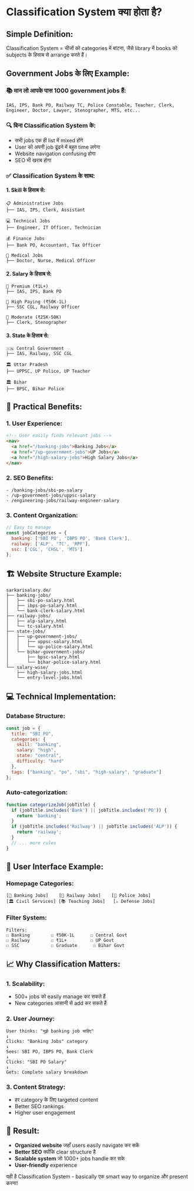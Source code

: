 # Classification System क्या होता है?

## Simple Definition:
Classification System = चीजों को categories में बांटना, जैसे library में books को subjects के हिसाब से arrange करते हैं।

## Government Jobs के लिए Example:

### 📚 मान लो आपके पास 1000 government jobs हैं:

```
IAS, IPS, Bank PO, Railway TC, Police Constable, Teacher, Clerk, 
Engineer, Doctor, Lawyer, Stenographer, MTS, etc...
```

### 🔍 बिना Classification System के:
- सभी jobs एक ही list में mixed होंगे
- User को अपनी job ढूंढने में बहुत time लगेगा
- Website navigation confusing होगा
- SEO भी खराब होगा

### ✅ Classification System के साथ:

#### 1. **Skill के हिसाब से:**
```
📋 Administrative Jobs
├── IAS, IPS, Clerk, Assistant

💻 Technical Jobs  
├── Engineer, IT Officer, Technician

💰 Finance Jobs
├── Bank PO, Accountant, Tax Officer

🏥 Medical Jobs
├── Doctor, Nurse, Medical Officer
```

#### 2. **Salary के हिसाब से:**
```
💎 Premium (₹1L+)
├── IAS, IPS, Bank PO

🥈 High Paying (₹50K-1L)
├── SSC CGL, Railway Officer

🥉 Moderate (₹25K-50K)
├── Clerk, Stenographer
```

#### 3. **State के हिसाब से:**
```
🇮🇳 Central Government
├── IAS, Railway, SSC CGL

🏛️ Uttar Pradesh
├── UPPSC, UP Police, UP Teacher

🏛️ Bihar  
├── BPSC, Bihar Police
```

## 🎯 Practical Benefits:

### 1. **User Experience:**
```html
<!-- User easily finds relevant jobs -->
<nav>
  <a href="/banking-jobs">Banking Jobs</a>
  <a href="/up-government-jobs">UP Jobs</a>
  <a href="/high-salary-jobs">High Salary Jobs</a>
</nav>
```

### 2. **SEO Benefits:**
```
- /banking-jobs/sbi-po-salary
- /up-government-jobs/uppsc-salary  
- /engineering-jobs/railway-engineer-salary
```

### 3. **Content Organization:**
```javascript
// Easy to manage
const jobCategories = {
  banking: ['SBI PO', 'IBPS PO', 'Bank Clerk'],
  railway: ['ALP', 'TC', 'RPF'],
  ssc: ['CGL', 'CHSL', 'MTS']
};
```

## 🏗️ Website Structure Example:

```
sarkarisalary.de/
├── banking-jobs/
│   ├── sbi-po-salary.html
│   ├── ibps-po-salary.html
│   └── bank-clerk-salary.html
├── railway-jobs/
│   ├── alp-salary.html
│   └── tc-salary.html
├── state-jobs/
│   ├── up-government-jobs/
│   │   ├── uppsc-salary.html
│   │   └── up-police-salary.html
│   └── bihar-government-jobs/
│       ├── bpsc-salary.html
│       └── bihar-police-salary.html
└── salary-wise/
    ├── high-salary-jobs.html
    └── entry-level-jobs.html
```

## 💻 Technical Implementation:

### Database Structure:
```javascript
const job = {
  title: "SBI PO",
  categories: {
    skill: "banking",
    salary: "high",
    state: "central", 
    difficulty: "hard"
  },
  tags: ["banking", "po", "sbi", "high-salary", "graduate"]
};
```

### Auto-categorization:
```javascript
function categorizeJob(jobTitle) {
  if (jobTitle.includes('Bank') || jobTitle.includes('PO')) {
    return 'banking';
  }
  if (jobTitle.includes('Railway') || jobTitle.includes('ALP')) {
    return 'railway';
  }
  // ... more rules
}
```

## 🎨 User Interface Example:

### Homepage Categories:
```
[🏦 Banking Jobs]    [🚂 Railway Jobs]    [👮 Police Jobs]
[🏛️ Civil Services] [📚 Teaching Jobs]   [⚔️ Defense Jobs]
```

### Filter System:
```
Filters:
☐ Banking        ☐ ₹50K-1L      ☐ Central Govt
☐ Railway        ☐ ₹1L+         ☐ UP Govt  
☐ SSC            ☐ Graduate      ☐ Bihar Govt
```

## 📈 Why Classification Matters:

### 1. **Scalability:**
- 500+ jobs को easily manage कर सकते हैं
- New categories आसानी से add कर सकते हैं

### 2. **User Journey:**
```
User thinks: "मुझे banking job चाहिए"
↓
Clicks: "Banking Jobs" category  
↓
Sees: SBI PO, IBPS PO, Bank Clerk
↓
Clicks: "SBI PO Salary"
↓
Gets: Complete salary breakdown
```

### 3. **Content Strategy:**
- हर category के लिए targeted content
- Better SEO rankings
- Higher user engagement

## 🚀 Result:
- **Organized website** जहाँ users easily navigate कर सकें
- **Better SEO** क्योंकि clear structure है
- **Scalable system** जो 1000+ jobs handle कर सके
- **User-friendly** experience

यही है Classification System - basically एक smart way to organize और present करना!